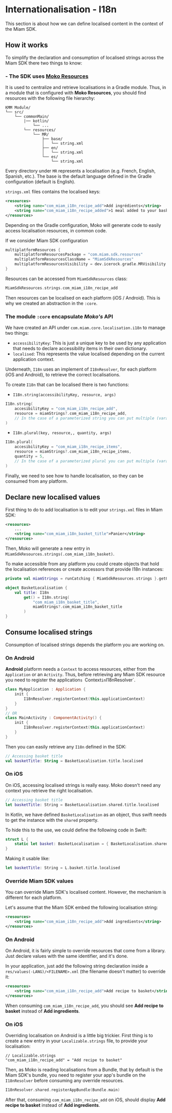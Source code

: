 # Internationalisation - I18n

This section is about how we can define localised content in the context of the Miam SDK.

## How it works

To simplify the declaration and consumption of localised strings across the Miam SDK there two things to know:

### - The SDK uses [Moko Resources](https://github.com/icerockdev/moko-resources)

It is used to centralize and retrieve localisations in a Gradle module. Thus, in a module that is configured with **Moko Resources**, you should find resources with the following file hierarchy:

```text
KMM Module/
└── src/
    └── commonMain/
        |── kotlin/
            └── ...
        └── resources/
            └── MR/
                ├── base/
                │   └── string.xml
                ├── en/
                │   └── string.xml
                └── es/
                    └── string.xml
```

Every directory under `MR` represents a localisation (e.g. French, English, Spanish, etc.).
The base is the default language defined in the Gradle configuration (default is English).

`strings.xml` files contains the localised keys:
```xml
<resources>
    <string name="com_miam_i18n_recipe_add">Add ingrédients</string>
    <string name="com_miam_i18n_recipe_added">1 meal added to your basket :</string>
</resources>
```

Depending on the Gradle configuration, Moko will generate code to easily access localisation resources, in common code.

If we consider Miam SDK configuration

```kotlin
multiplatformResources {
    multiplatformResourcesPackage = "com.miam.sdk.resources"
    multiplatformResourcesClassName = "MiamSdkResources"
    multiplatformResourcesVisibility = dev.icerock.gradle.MRVisibility.Internal
}
```

Resources can be accessed from `MiamSdkResources` class:
```kotlin
MiamSdkResources.strings.com_miam_i18n_recipe_add
```

Then resources can be localised on each platform (iOS / Android). This is why we created an abstraction in the `:core`. 

### The module `:core` encapsulate _Moko's_ API

We have created an API under `com.miam.core.localisation.i18n` to manage two things:
- `accessibilityKey`: This is just a unique key to be used by any application that needs to declare accessibility items in their own dictionary.
- `localised`: This represents the value localised depending on the current application context.

Underneath, `I18n` uses an implement of `I18nResolver`, for each platform (iOS and Android), to retrieve the correct localisations.

To create `I18n` that can be localised there is two functions:

- `I18n.string(accessibilityKey, resource, args)`

```kotlin
I18n.string(
    accesibilityKey = "com_miam_i18n_recipe_add", 
    resource = miamStrings?.com_miam_i18n_recipe_add,
    // In the case of a parameterized string you can put multiple (vararg) values 
)
```

- `I18n.plural(key, resource,, quantity, args)`

```kotlin
I18n.plural(
    accesibilityKey = "com_miam_i18n_recipe_items", 
    resource = miamStrings?.com_miam_i18n_recipe_items,
    quantity = 5,
    // In the case of a parameterized plural you can put multiple (vararg) values 
)
```

Finally, we need to see how to handle localisation, so they can be consumed from any platform.

## Declare new localised values

First thing to do to add localisation is to edit your `strings.xml` files in Miam SDK:

```xml
<resources>
    ...
    <string name="com_miam_i18n_basket_title">Panier</string>
</resources>
```

Then, Moko will generate a new entry in `MiamSdkResources.strings(.com_miam_i18n_basket)`. 

To make accessible from any platform you could create objects that hold the localisation references or create accessors that provide I18n instances:

```kotlin
private val miamStrings = runCatching { MiamSdkResources.strings }.getOrNull()

object BasketLocalisation {
    val title: I18n
        get() = I18n.string(
            "com_miam_i18n_basket_title", 
            miamStrings?.com_miam_i18n_basket_title
        )
}
```

## Consume localised strings

Consumption of localised strings depends the platform you are working on.

### On Android

**Android** platform needs a `Context` to access resources, either from the `Application` or an `Activity`. Thus, before retrieving any Miam SDK resource you need to register the application`s `Context` in `I18nResolver`. 

```kotlin
class MyApplication : Application {
    init {
        I18nResolver.registerContext(this.applicationContext)
    }
}
// OR
class MainActivity : ComponentActivity() {
    init {
        I18nResolver.registerContext(this.applicationContext)
    }
}
```

Then you can easily retrieve any `I18n` defined in the SDK:

```kotlin
// Accessing basket title
val basketTitle: String = BasketLocalisation.title.localised
```


### On iOS

On iOS, accessing localised strings is really easy. Moko doesn't need any context you retrieve the right localisation.

```swift
// Accessing basket title
let basketTitle: String = BasketLocalisation.shared.title.localised
```

In Kotlin, we have defined `BasketLocalisation` as an object, thus swift needs to get the instance with the `shared` property.

To hide this to the use, we could define the following code in Swift:

```swift
struct L {
    static let basket: BasketLocalisation = { BasketLocalisation.shared }()
}
```

Making it usable like: 

```swift
let basketTitle: String = L.basket.title.localised
```

### Override Miam SDK values

You can override Miam SDK's localised content. However, the mechanism is different for each platform. 

Let's assume that the Miam SDK embed the following localisation string:

```xml
<resources>
    <string name="com_miam_i18n_recipe_add">Add ingredients</string>
</resources>
```

### On Android

On Android, it is fairly simple to override resources that come from a library. Just declare values with the same identifier, and it's done. 


In your application, just add the following string declaration inside a `res/values(-LANG)/<FILENAME>.xml` (the filename doesn't matter) to override it:

```xml
<resources>
    <string name="com_miam_i18n_recipe_add">Add recipe to basket</string>
</resources>
```

When consuming `com_miam_i18n_recipe_add`, you should see **Add recipe to basket** instead of **Add ingredients**.   

### On iOS

Overriding localisation on Android is a little big trickier. 
First thing is to create a new entry in your `Localizable.strings` file, to provide your localisation:

```text
// Localizable.strings
"com_miam_i18n_recipe_add" = "Add recipe to basket"
```

Then, as Moko is reading localisations from a Bundle, that by default is the Miam SDK's bundle, you need to register your app's bundle on the `I18nResolver` before consuming any override resources.

```swift
I18nResolver.shared.registerAppBundle(Bundle.main)
```

After that, consuming `com_miam_i18n_recipe_add` on iOS, should display **Add recipe to basket** instead of **Add ingredients**.   
